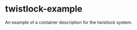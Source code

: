 twistlock-example
=================

An example of a container description for the twistlock system.
